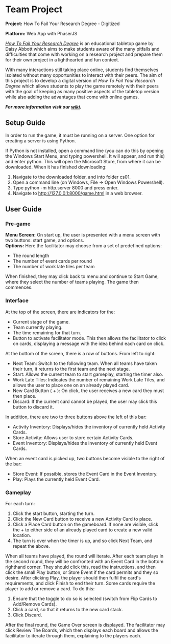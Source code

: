 # Team Project

**Project:** How To Fail Your Research Degree - Digitized

**Platform:** Web App with PhaserJS

[*How To Fail Your Research Degree*](http://howtofailyourresearchdegree.com/) is an educational tabletop game by Daisy Abbott which aims to make students aware of the many pitfalls and difficulties that come with working on a research project and prepare them for their own project in a lighthearted and fun context.

With many interactions still taking place online, students find themselves isolated without many opportunities to interact with their peers. The aim of this project is to develop a digital version of *How To Fail Your Research Degree* which allows students to play the game remotely with their peers with the goal of keeping as many positive aspects of the tabletop version while also adding the advantages that come with online games.
  

***For more information visit our [wiki](https://stgit.dcs.gla.ac.uk/team-project-h/2021/cs01/cs01-main/-/wikis/home).***

  


## Setup Guide
In order to run the game, it must be running on a server. One option for creating a server is using Python.

If Python is not installed, open a command line (you can do this by opening the Windows Start Menu, and typing powershell. It will appear, and run this) and enter python. This will open the Microsoft Store, from where it can be downloaded. When it has finished downloading:

1. Navigate to the downloaded folder, and into folder cs01. 
2. Open a command line (on Windows, File -> Open Windows Powershell).
3. Type python -m http.server 8000 and press enter.
4. Navigate to http://127.0.0.1:8000/game.html in a web browser.



## User Guide

### Pre-game
**Menu Screen:** On start up, the user is presented with a menu screen with two buttons: start game, and options.  
**Options:** Here the facilitator may choose from a set of predefined options:
* The round length
* The number of event cards per round
* The number of work late tiles per team

When finished, they may click back to menu and continue to Start Game, where they select the number of teams playing. The game then commences.

### Interface
At the top of the screen, there are indicators for the: 
* Current stage of the game.
* Team currently playing.
* The time remaining for that turn.
* Button to activate facilitator mode. This then allows the facilitator to click on cards, displaying a message with the idea behind each card on click.

At the bottom of the screen, there is a row of buttons. From left to right:
* Next Team: Switch to the following team. When all teams have taken their turn, it returns to the first team and the next stage.
* Start: Allows the current team to start gameplay, starting the timer also.
* Work Late Tiles: Indicates the number of remaining Work Late Tiles, and allows the user to place one on an already played card.
* New Card Button ( + ): On click, the user receives a new card they must then place.
* Discard: If the current card cannot be played, the user may click this button to discard it.

In addition, there are two to three buttons above the left of this bar:
* Activity Inventory: Displays/hides the inventory of currently held Activity Cards.
* Store Activity: Allows user to store certain Activity Cards.
* Event Inventory: Displays/hides the inventory of currently held Event Cards.

When an event card is picked up, two buttons become visible to the right of the bar:
* Store Event: If possible, stores the Event Card in the Event Inventory.
* Play: Plays the currently held Event Card.

### Gameplay
For each turn:
1. Click the start button, starting the turn.
2. Click the New Card button to receive a new Activity Card to place.
3. Click a Place Card button on the gameboard. If none are visible, click the + to either side of an already played card to create a new valid location.
4. The turn is over when the timer is up, and so click Next Team, and repeat the above.

When all teams have played, the round will iterate. After each team plays in the second round, they will be confronted with an Event Card in the bottom righthand corner. They should click this, read the instructions, and then click the small Play button, or Store Event if the card permits and they so desire. After clicking Play, the player should then fulfil the card's requirements, and click Finish to end their turn. Some cards require the player to add or remove a card. To do this:
 1. Ensure that the toggle to do so is selected (switch from Flip Cards to Add/Remove Cards). 
 2. Click a card, so that it returns to the new card stack.
 3. Click Discard. 

After the final round, the Game Over screen is displayed. The facilitator may click Review The Boards, which then displays each board and allows the facilitator to iterate through them, explaining to the players each.
